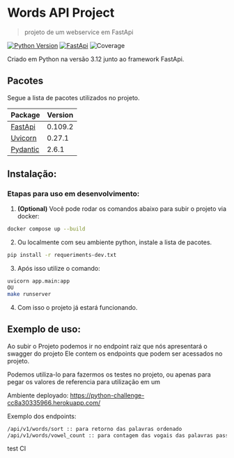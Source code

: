 # Words API Project
> projeto de um webservice em FastApi

[![Python Version][python-image]][python-url]
[![FastApi][fastapi-image]][fastApi-url]
![Coverage][coverage-image]

Criado em Python na versão 3.12 junto ao framework FastApi.
## Pacotes

Segue a lista de pacotes utilizados no projeto.

Package                                      | Version  |
---------------------------------------------| ---------|
[FastApi][fastApi-url]                       | 0.109.2  |
[Uvicorn][uvicorn-url]                       | 0.27.1   |
[Pydantic][pydantic-url]                     | 2.6.1    |


## Instalação:

### Etapas para uso em desenvolvimento:
1. <b>(Optional)</b> Você pode rodar os comandos abaixo para subir o projeto via docker:
```sh
docker compose up --build
```
2. Ou localmente com seu ambiente python, instale a lista de pacotes.
```sh
pip install -r requeriments-dev.txt
```
3. Após isso utilize o comando:
```sh
uvicorn app.main:app
OU
make runserver
```
4. Com isso o projeto já estará funcionando.

## Exemplo de uso:
Ao subir o Projeto podemos ir no endpoint raiz que nós apresentará o swagger do projeto
Ele contem os endpoints que podem ser acessados no projeto.

Podemos utiliza-lo para fazermos os testes no projeto, ou apenas para pegar os valores
de referencia para utilização em um

Ambiente deployado: https://python-challenge-cc8a30335966.herokuapp.com/

Exemplo dos endpoints:
```sh
/api/v1/words/sort :: para retorno das palavras ordenado
/api/v1/words/vowel_count :: para contagem das vogais das palavras passadas.
```

test CI

<!-- Markdown link & img dfn's -->
[python-image]: https://img.shields.io/badge/python-3670A0?style=for-the-badge&logo=python&logoColor=ffdd54
[python-url]: https://www.python.org/
[fastApi-image]: https://img.shields.io/badge/FastAPI-005571?style=for-the-badge&logo=fastapi
[fastApi-url]: https://fastapi.tiangolo.com/
[uvicorn-url]: https://www.uvicorn.org/
[pydantic-url]: https://docs.pydantic.dev/latest/
[fastapi-image]: https://img.shields.io/badge/FastAPI-005571?style=for-the-badge&logo=fastapi
[coverage-image]: https://coverage-badge.samuelcolvin.workers.dev/tiangolo/fastapi.svg

